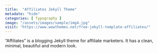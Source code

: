 ```yaml
---
title:  "Affiliates Jekyll Theme"
metadate: "hide"
categories: [ Typography ]
image: "/assets/images/sample/img4.jpg"
visit: "https://www.wowthemes.net/free-jekyll-template-affiliates/"
---
```

“Affiliates” is a blogging Jekyll theme for affiliate marketers. It has a clean, minimal, beautiful and modern look.

